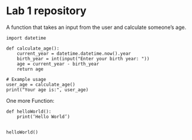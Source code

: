 # Lab 1 repository

A function that takes an input from the user and calculate someone’s age.
```
import datetime

def calculate_age():
    current_year = datetime.datetime.now().year
    birth_year = int(input("Enter your birth year: "))
    age = current_year - birth_year
    return age

# Example usage
user_age = calculate_age()
print("Your age is:", user_age)
```
One more Function:
```
def helloWorld():
	print(‘Hello World’)


helloWorld()
```